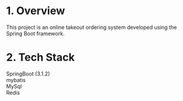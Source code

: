 # 1. Overview  
This project is an online takeout ordering system developed using the Spring Boot framework.
# 2. Tech Stack  
SpringBoot (3.1.2)  
mybatis  
MySql  
Redis  

